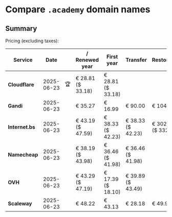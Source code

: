 # Compare `.academy` domain names

## Summary

Pricing (excluding taxes):

| Service | Date |  | / Renewed year | First year | Transfer | Restoration |
|--|--|--|--|--|--|--|
| **Cloudflare** | 2025-06-23 | 🏆 | € 28.81<br>($ 33.18) | € 28.81<br>($ 33.18) |  |  |
| **Gandi** | 2025-06-23 |  | € 35.27 | € 16.99 | € 90.00 | € 104.26 |
| **Internet.bs** | 2025-06-23 |  | € 43.19<br>($ 47.59) | € 38.33<br>($ 42.23) | € 38.33<br>($ 42.23) | € 302.05<br>($ 332.79) |
| **Namecheap** | 2025-06-23 |  | € 38.19<br>($ 43.98) | € 36.46<br>($ 41.98) | € 36.46<br>($ 41.98) |  |
| **OVH** | 2025-06-23 |  | € 43.29<br>($ 47.19) | € 17.39<br>($ 18.10) | € 39.89<br>($ 43.49) |  |
| **Scaleway** | 2025-06-23 |  | € 48.22 | € 43.13 | € 28.18 | € 49.99 |
